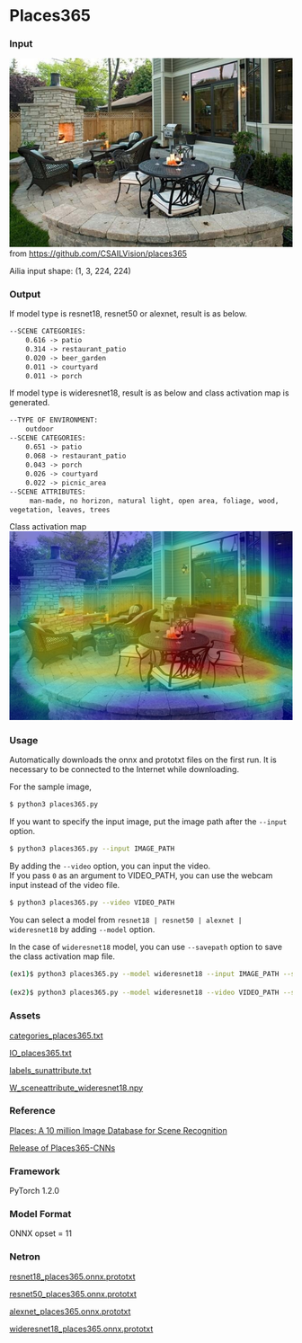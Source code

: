 # Places365

### Input
![input_image](input.jpg)
from https://github.com/CSAILVision/places365

Ailia input shape: (1, 3, 224, 224) 


### Output
If model type is resnet18, resnet50 or alexnet, result is as below. 
```
--SCENE CATEGORIES:
	0.616 -> patio
	0.314 -> restaurant_patio
	0.020 -> beer_garden
	0.011 -> courtyard
	0.011 -> porch
```

If model type is wideresnet18, result is as below and class activation map is generated.
```
--TYPE OF ENVIRONMENT:
	outdoor
--SCENE CATEGORIES:
	0.651 -> patio
	0.068 -> restaurant_patio
	0.043 -> porch
	0.026 -> courtyard
	0.022 -> picnic_area
--SCENE ATTRIBUTES:
	 man-made, no horizon, natural light, open area, foliage, wood, vegetation, leaves, trees
```

Class activation map
![output_image](cam.jpg)

### Usage
Automatically downloads the onnx and prototxt files on the first run.
It is necessary to be connected to the Internet while downloading.

For the sample image,
``` bash
$ python3 places365.py
```

If you want to specify the input image, put the image path after the `--input` option.  
```bash
$ python3 places365.py --input IMAGE_PATH
```

By adding the `--video` option, you can input the video.   
If you pass `0` as an argument to VIDEO_PATH, you can use the webcam input instead of the video file.
```bash
$ python3 places365.py --video VIDEO_PATH
```

You can select a model from `resnet18 | resnet50 | alexnet | wideresnet18` by adding `--model` option.

In the case of `wideresnet18` model, you can use `--savepath` option to save the class activation map file.
```bash
(ex1)$ python3 places365.py --model wideresnet18 --input IMAGE_PATH --savepath SAVE_IMAGE_PATH

(ex2)$ python3 places365.py --model wideresnet18 --video VIDEO_PATH --savepath SAVE_VIDEO_PATH
```

### Assets
[categories_places365.txt](https://raw.githubusercontent.com/csailvision/places365/master/categories_places365.txt)

[IO_places365.txt](https://raw.githubusercontent.com/csailvision/places365/master/IO_places365.txt)

[labels_sunattribute.txt](https://raw.githubusercontent.com/csailvision/places365/master/labels_sunattribute.txt)

[W_sceneattribute_wideresnet18.npy](http://places2.csail.mit.edu/models_places365/W_sceneattribute_wideresnet18.npy)

### Reference
[Places: A 10 million Image Database for Scene Recognition](http://places2.csail.mit.edu/index.html)

[Release of Places365-CNNs](https://github.com/CSAILVision/places365)

### Framework

PyTorch 1.2.0

### Model Format
ONNX opset = 11 

### Netron

[resnet18_places365.onnx.prototxt](https://netron.app/?url=https://storage.googleapis.com/ailia-models/places365/resnet18_places365.onnx.prototxt)

[resnet50_places365.onnx.prototxt](https://netron.app/?url=https://storage.googleapis.com/ailia-models/places365/resnet50_places365.onnx.prototxt)

[alexnet_places365.onnx.prototxt](https://netron.app/?url=https://storage.googleapis.com/ailia-models/places365/alexnet_places365.onnx.prototxt)

[wideresnet18_places365.onnx.prototxt](https://netron.app/?url=https://storage.googleapis.com/ailia-models/places365/wideresnet18_places365.onnx.prototxt)
